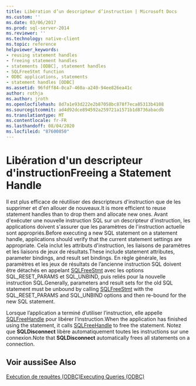 ```yaml
---
title: Libération d’un descripteur d’instruction | Microsoft Docs
ms.custom: ''
ms.date: 03/06/2017
ms.prod: sql-server-2014
ms.reviewer: ''
ms.technology: native-client
ms.topic: reference
helpviewer_keywords:
- reusing statement handles
- freeing statement handles
- statements [ODBC], statement handles
- SQLFreeStmt function
- ODBC applications, statements
- statement handles [ODBC]
ms.assetid: 96fdff84-0ca7-460a-a240-94ee826ea41c
author: rothja
ms.author: jroth
ms.openlocfilehash: 8d7a1e93d222e2b87058bc878f7eca85313b4108
ms.sourcegitcommit: ad4d92dce894592a259721a1571b1d8736abacdb
ms.translationtype: MT
ms.contentlocale: fr-FR
ms.lasthandoff: 08/04/2020
ms.locfileid: "87600850"
---
```

# <a name="freeing-a-statement-handle"></a><span data-ttu-id="ce25b-102">Libération d'un descripteur d'instruction</span><span class="sxs-lookup"><span data-stu-id="ce25b-102">Freeing a Statement Handle</span></span>
  <span data-ttu-id="ce25b-103">Il est plus efficace de réutiliser des descripteurs d'instruction que de les supprimer et d'en allouer de nouveaux.</span><span class="sxs-lookup"><span data-stu-id="ce25b-103">It is more efficient to reuse statement handles than to drop them and allocate new ones.</span></span> <span data-ttu-id="ce25b-104">Avant d'exécuter une nouvelle instruction SQL sur un descripteur d'instruction, les applications doivent s'assurer que les paramètres de l'instruction actuelle sont appropriés.</span><span class="sxs-lookup"><span data-stu-id="ce25b-104">Before executing a new SQL statement on a statement handle, applications should verify that the current statement settings are appropriate.</span></span> <span data-ttu-id="ce25b-105">Cela inclut les attributs d'instruction, les liaisons de paramètres et les liaisons de jeux de résultats.</span><span class="sxs-lookup"><span data-stu-id="ce25b-105">These include statement attributes, parameter bindings, and result set bindings.</span></span> <span data-ttu-id="ce25b-106">En règle générale, les paramètres et les jeux de résultats de l’ancienne instruction SQL doivent être détachés en appelant [SQLFreeStmt](../native-client-odbc-api/sqlfreestmt.md) avec les options SQL_RESET_PARAMS et SQL_UNBIND, puis reliés pour la nouvelle instruction SQL.</span><span class="sxs-lookup"><span data-stu-id="ce25b-106">Generally, parameters and result sets for the old SQL statement must be unbound by calling [SQLFreeStmt](../native-client-odbc-api/sqlfreestmt.md) with the SQL_RESET_PARAMS and SQL_UNBIND options and then re-bound for the new SQL statement.</span></span>  
  
 <span data-ttu-id="ce25b-107">Lorsque l’application a terminé d’utiliser l’instruction, elle appelle [SQLFreeHandle](../native-client-odbc-api/sqlfreehandle.md) pour libérer l’instruction.</span><span class="sxs-lookup"><span data-stu-id="ce25b-107">When the application has finished using the statement, it calls [SQLFreeHandle](../native-client-odbc-api/sqlfreehandle.md) to free the statement.</span></span> <span data-ttu-id="ce25b-108">Notez que **SQLDisconnect** libère automatiquement toutes les instructions sur une connexion.</span><span class="sxs-lookup"><span data-stu-id="ce25b-108">Note that **SQLDisconnect** automatically frees all statements on a connection.</span></span>  
  
## <a name="see-also"></a><span data-ttu-id="ce25b-109">Voir aussi</span><span class="sxs-lookup"><span data-stu-id="ce25b-109">See Also</span></span>  
 [<span data-ttu-id="ce25b-110">Exécution de requêtes &#40;ODBC&#41;</span><span class="sxs-lookup"><span data-stu-id="ce25b-110">Executing Queries &#40;ODBC&#41;</span></span>](executing-queries-odbc.md)  
  
  
